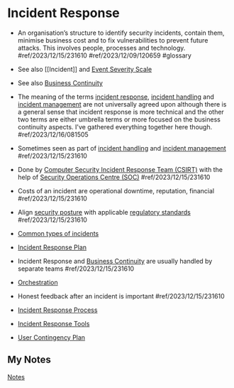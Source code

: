 # Incident Response
- An organisation’s structure to identify security incidents, contain them, minimise business cost and to fix vulnerabilities to prevent future attacks. This involves people, processes and technology.  #ref/2023/12/15/231610 #ref/2023/12/09/120659 #glossary

- See also [[Incident]] and [Event Severity Scale](event-severity-scale.md)
- See also [Business Continuity](business-continuity.md)

- The meaning of the terms [incident response](incident-response.md), [incident handling](incident-handling.md) and [incident management](incident-management.md) are not universally agreed upon although there is a general sense that incident response is more technical and the other two terms are either umbrella terms or more focused on the business continuity aspects. I've gathered everything together here though. #ref/2023/12/16/081505
- Sometimes seen as part of [incident handling](incident-handling.md) and [incident management](incident-management.md) #ref/2023/12/15/231610
- Done by [Computer Security Incident Response Team (CSIRT)](csirt.md) with the help of [Security Operations Centre (SOC)](soc.md) #ref/2023/12/15/231610
- Costs of an incident are operational downtime, reputation, financial #ref/2023/12/15/231610
- Align [security posture](security-posture.md) with applicable [regulatory standards](regulatory-standards.md) #ref/2023/12/15/231610
- [Common types of incidents](attack-techniques.md)
- [Incident Response Plan](incident-response-plan.md)
- Incident Response and [Business Continuity](business-continuity.md) are usually handled by separate teams #ref/2023/12/15/231610
- [Orchestration](orchestration.md)
- Honest feedback after an incident is important #ref/2023/12/15/231610
- [Incident Response Process](incident-response-process.md)
- [Incident Response Tools](incident-response-tools.md)
- [User Contingency Plan](user-contingency-plan.md)
## My Notes
[Notes](mynotes/incident-response-notes.md)
